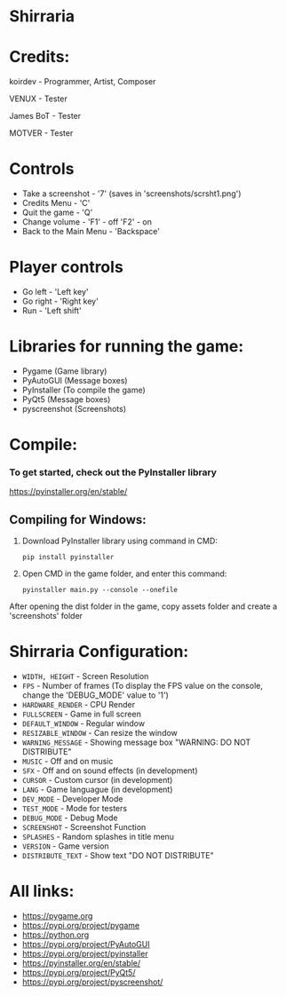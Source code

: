 # Shirraria

# Credits:
koirdev - Programmer, Artist, Composer

VENUX - Tester

James BoT - Tester

MOTVER - Tester

# Controls

- Take a screenshot - '7' (saves in 'screenshots/scrsht1.png')
- Credits Menu - 'C'
- Quit the game - 'Q'
- Change volume - 'F1' - off  'F2' - on
- Back to the Main Menu - 'Backspace'

# Player controls

- Go left - 'Left key'
- Go right - 'Right key'
- Run - 'Left shift'

# Libraries for running the game:

- Pygame (Game library)
- PyAutoGUI (Message boxes)
- PyInstaller (To compile the game)
- PyQt5 (Message boxes)
- pyscreenshot (Screenshots)

# Compile:

### To get started, check out the PyInstaller library

https://pyinstaller.org/en/stable/

## Compiling for Windows:

1. Download PyInstaller library using command in CMD:

    ```pip install pyinstaller```

2. Open CMD in the game folder, and enter this command:

      ```pyinstaller main.py --console --onefile```

After opening the dist folder in the game, copy assets folder and create a 'screenshots' folder

# Shirraria Configuration:

- ```WIDTH, HEIGHT``` - Screen Resolution
- ```FPS``` - Number of frames (To display the FPS value on the console, change the 'DEBUG_MODE' value to '1')
- ```HARDWARE_RENDER``` - CPU Render
- ```FULLSCREEN``` - Game in full screen
- ```DEFAULT_WINDOW``` - Regular window
- ```RESIZABLE_WINDOW``` - Can resize the window
- ```WARNING_MESSAGE``` - Showing message box "WARNING: DO NOT DISTRIBUTE"
- ```MUSIC``` - Off and on music
- ```SFX``` - Off and on sound effects (in development)
- ```CURSOR``` - Custom cursor (in development)
- ```LANG``` - Game languague (in development)
- ```DEV_MODE``` - Developer Mode
- ```TEST_MODE``` - Mode for testers
- ```DEBUG_MODE``` - Debug Mode
- ```SCREENSHOT``` - Screenshot Function
- ```SPLASHES``` - Random splashes in title menu
- ```VERSION``` - Game version
- ```DISTRIBUTE_TEXT``` - Show text "DO NOT DISTRIBUTE"

# All links:

- https://pygame.org
- https://pypi.org/project/pygame
- https://python.org
- https://pypi.org/project/PyAutoGUI
- https://pypi.org/project/pyinstaller
- https://pyinstaller.org/en/stable/
- https://pypi.org/project/PyQt5/
- https://pypi.org/project/pyscreenshot/

